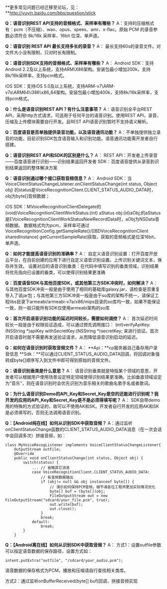 **更多常见问题已经迁移至论坛，见：**http://yuyin.baidu.com/bbs/question/stick

**Q：语音识别REST API支持的音频格式、采样率有哪些？**
A：支持的压缩格式有：pcm（不压缩）、wav、opus、speex、amr、x-flac。原始 PCM 的录音参数必须符合 8k/16k 采样率、16bit 位深、单声道。


**Q：语音识别 REST API 最长支持多长的录音？**
A： 最长支持60s的录音文件。对文件大小没有限制，只对时长有限制。


**Q：语音识别SDK支持的音频格式、采样率有哪些？**
A： 
Android SDK：支持Android 2.2及以上系统，支持ARM\X86架构。安装包最小增加200k，支持8k/16k采样率，支持pcm格式。

iOS SDK：支持iOS 5.0及以上系统，支持ARM-v7\ARM-v7s\ARM64\i386\x86_64架构。安装包最小增加400k，支持8k/16k采样率，支持pcm格式。


**Q：什么是语音识别REST API？有什么注意事项？**
A：语音识别全平台REST API，采用http方式请求，可适用于任何平台的语音识别。使用REST API，录音、压缩及上传模块需要自行开发。且REST API语音识别暂时不支持语义解析。


**Q：百度语音是否单独提供录音功能，以及语音通讯功能？**
A：不单独提供独立录音的功能，目前识别SDK包含语音输入和识别功能。语音通讯功能需开发者自行搭建。


**Q：语音识别REST API和SDK的区别是什么？**
A： REST API：开发者上传录音——百度语音进行识别——识别结果返回开发者
SDK：百度语音提供从录音到识别结果返回的整体解决方案


**Q：语音识别通过哪个接口获取音频信息？**
A：
Android SDK：当VoiceClientStatusChangeListener.onClientStatusChange(int status, Object obj) 的status是VoiceRecognitionClient.CLIENT_STATUS_AUDIO_DATA时，obj为byte[]音频数据；

iOS SDK：MVoiceRecognitionClientDelegate的(void)VoiceRecognitionClientWorkStatus:(int) aStatus obj:(id)aObj;的aStatus是EVoiceRecognitionClientWorkStatusNewRecordData时，aObj为NSData音频数据。
数据格式均为pcm，采样率可通过VoiceRecognitionConfig.getSampleRate()/[[BDVoiceRecognitionClient sharedInstance] getCurrentSampleRate]获取，获取的音频格式是位深16bit，单声道。


**Q：如何才能提高语音识别的准确率？**
A： 自定义语音识别设置：打开百度开放云平台，在目前创建的应用下进行自定义语音识别设置。上传识别关键词文本，保存并生效。
设置对应的语音识别垂类：在代码中填写识别的垂类领域，识别结果将优先指向已设置的垂类，可以使得识别结果更准确


**Q：百度语音SDK与其他百度SDK，或其他第三方SDK冲突时，如何解决？**
A： 与其他百度SDK冲突一般是由于使用了相同的基础库galaxy.jar，请检查是否重复导入了该jar包；与其他第三方SDK冲突一般是由于so库的架构不统一，请保证工程libs目录下armeabi/armeabi-v7a/x86/mips目录的so库均一致，如果不能保证一致，则一般只能所有SDK仅使用armeabi架构的so库


**Q：首次开启语音识别功能的延迟时间较长，需要如何调控？**
A： 首次延迟时间较长一般是由于权限验证造成，可以通过预先调用接口：
(int)verifyApiKey:(NSString *)apiKey withSecretKey:(NSString *)secretKey;
来进行验证。首次开启语音时就不需要再发送验证请求，从而降低语音识别启动的延迟。


**Q：如何在语音识别时获取音频文件？**
A： 
**Api：**cp服务器自己备存用户录音信息
**Sdk：**可以通过CLIENT_STATUS_AUDIO_DATA回调，将回调对象强转成byte[]顺序写入到文件中即可得到原始的音频文件。

**Q：语音识别垂类是什么意思？**
A： 语音识别垂类就是特指某个领域的意思，开发者可以根据用户使用场景设定特定领域使得识别结果更准确。比如垂直领域设定为”音乐“，则在语音识别时会优先识别为音乐相关的歌曲名歌手名或者歌词。

**Q：为什么语音识别Demo的API_Key和Secret_Key是空的还能进行识别呢？我开发的应用的API_Key和Secret_Key是不是必须得填写呢？**
A： SDK自带demo用的特殊的方式验证的，故可以不使用AK和SK。开发者自行开发的应用AK和SK是必须填写的，否则无法调用语音识别。

**Q：【Android纯在线】如何从识别SDK中获取音频？**
A：通过监听onClientStatusChange函数的CLIENT_STATUS_AUDIO_DATA消息（在一次会话中会回调多次）拼接音频，如：
```
class MyVoiceRecogListener implements VoiceClientStatusChangeListener{
    OutputStream outFile;
    @Override
    public void onClientStatusChange(int status, Object obj) {
        switch(status) {
		    ... // 省略其它消息
            case VoiceRecognitionClient.CLIENT_STATUS_AUDIO_DATA:
                // 有音频数据输出
                if (obj!= null && obj instanceof byte[]) {
                    // 演示如何保持PCM音频，细节请各位工程师更加实际情况优化
					byte[] buf = (byte[])obj;
					FileOutputStream out = new FileOutputStream("sdcard/your_file.pcm", true);
					out.write(buf);
					out.close();
                }
                break;
            default:
                break;
        }
    }
```


**Q：【Android离在线】如何从识别SDK中获取音频？**
A：
方式1：设置outfile参数可以指定语音数据的保存路径，设置方式如：
```
intent.putExtra("outfile", "/sdcard/your_audio.pcm");
```
语音数据的保存格式为PCM，播放和压缩请自行查找相关类库。

方式2：通过监听onBufferReceived(byte[] buf)回调，拼接音频实现